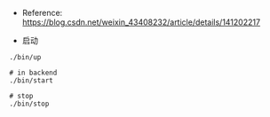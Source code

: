 - Reference: https://blog.csdn.net/weixin_43408232/article/details/141202217

- 启动

```
./bin/up

# in backend
./bin/start

# stop
./bin/stop
```